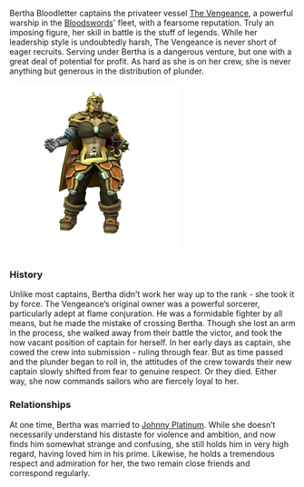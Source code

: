 Bertha Bloodletter captains the privateer vessel [The Vengeance](../../Organisations/Bloodswords/Ships/The%20Vengeance.md), a powerful warship in the [Bloodswords](../../Organisations/Bloodswords/Bloodswords.md)' fleet, with a fearsome reputation. Truly an imposing figure, her skill in battle is the stuff of legends. While her leadership style is undoubtedly harsh, The Vengeance is never short of eager recruits. Serving under Bertha is a dangerous venture, but one with a great deal of potential for profit. As hard as she is on her crew, she is never anything but generous in the distribution of plunder.

![](../../_assets/people/pirates/BerthaBloodletter.png)

### History

Unlike most captains, Bertha didn’t work her way up to the rank - she took it by force. The Vengeance’s original owner was a powerful sorcerer, particularly adept at flame conjuration. He was a formidable fighter by all means, but he made the mistake of crossing Bertha. Though she lost an arm in the process, she walked away from their battle the victor, and took the now vacant position of captain for herself. In her early days as captain, she cowed the crew into submission - ruling through fear. But as time passed and the plunder began to roll in, the attitudes of the crew towards their new captain slowly shifted from fear to genuine respect. Or they died. Either way, she now commands sailors who are fiercely loyal to her.

### Relationships

At one time, Bertha was married to [Johnny Platinum](https://cobalt-sea.fandom.com/wiki/Johnny_Platinum "Johnny Platinum"). While she doesn’t necessarily understand his distaste for violence and ambition, and now finds him somewhat strange and confusing, she still holds him in very high regard, having loved him in his prime. Likewise, he holds a tremendous respect and admiration for her, the two remain close friends and correspond regularly.
